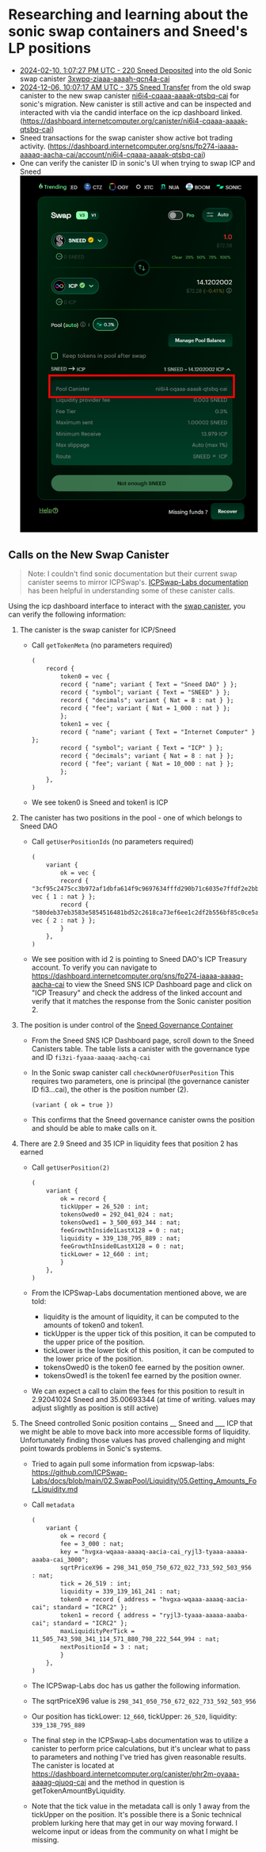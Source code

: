 # Researching and learning about the sonic swap containers and Sneed's LP positions

- [2024-02-10, 1:07:27 PM UTC - 220 Sneed Deposited](https://dashboard.internetcomputer.org/sns/fp274-iaaaa-aaaaq-aacha-cai/transaction/5788) into the old Sonic swap canister [3xwpq-ziaaa-aaaah-qcn4a-cai](https://dashboard.internetcomputer.org/canister/3xwpq-ziaaa-aaaah-qcn4a-cai)
- [2024-12-06, 10:07:17 AM UTC - 375 Sneed Transfer](https://dashboard.internetcomputer.org/sns/fp274-iaaaa-aaaaq-aacha-cai/transaction/51548) from the old swap canister to the new swap canister [ni6i4-cqaaa-aaaak-qtsbq-cai](https://dashboard.internetcomputer.org/canister/ni6i4-cqaaa-aaaak-qtsbq-cai) for sonic's migration. New canister is still active and can be inspected and interacted with via the candid interface on the icp dashboard linked. (https://dashboard.internetcomputer.org/canister/ni6i4-cqaaa-aaaak-qtsbq-cai)
- Sneed transactions for the swap canister show active bot trading activity. (https://dashboard.internetcomputer.org/sns/fp274-iaaaa-aaaaq-aacha-cai/account/ni6i4-cqaaa-aaaak-qtsbq-cai)
- One can verify the canister ID in sonic's UI when trying to swap ICP and Sneed
![Image highlighting canister ID: ni6i4-cqaaa-aaaak-qtsbq-cai in sonic UI](images/sonicUIShowsCanisterID.png)

## Calls on the New Swap Canister
> Note: I couldn't find sonic documentation but their current swap canister seems to mirror ICPSwap's. [ICPSwap-Labs documentation](https://github.com/ICPSwap-Labs/docs/tree/main/02.SwapPool) has been helpful in understanding some of these canister calls.

Using the icp dashboard interface to interact with the [swap canister](https://dashboard.internetcomputer.org/canister/ni6i4-cqaaa-aaaak-qtsbq-cai), you can verify the following information:

1) The canister is the swap canister for ICP/Sneed
   - Call ```getTokenMeta``` (no parameters required)

        ```
        (
            record {
                token0 = vec {
                record { "name"; variant { Text = "Sneed DAO" } };
                record { "symbol"; variant { Text = "SNEED" } };
                record { "decimals"; variant { Nat = 8 : nat } };
                record { "fee"; variant { Nat = 1_000 : nat } };
                };
                token1 = vec {
                record { "name"; variant { Text = "Internet Computer" } };
                record { "symbol"; variant { Text = "ICP" } };
                record { "decimals"; variant { Nat = 8 : nat } };
                record { "fee"; variant { Nat = 10_000 : nat } };
                };
            },
        )
        ```
    - We see token0 is Sneed and token1 is ICP
2) The canister has two positions in the pool - one of which belongs to Sneed DAO
    - Call ```getUserPositionIds``` (no parameters required)
    
        ```
        (
            variant {
                ok = vec {
                record { "3cf95c2475cc3b972af1dbfa614f9c9697634fffd290b71c6035e7ffdf2e2bb5"; vec { 1 : nat } };
                record { "580deb37eb3583e5854516481bd52c2618ca73ef6ee1c2df2b556bf85c0ce5a9"; vec { 2 : nat } };
                }
            },
        )
        ```
    - We see position with id 2 is pointing to Sneed DAO's ICP Treasury account. To verify you can navigate to https://dashboard.internetcomputer.org/sns/fp274-iaaaa-aaaaq-aacha-cai to view the Sneed SNS ICP Dashboard page and click on "ICP Treasury" and check the address of the linked account and verify that it matches the response from the Sonic canister position 2.
3) The position is under control of the [Sneed Governance Container](https://dashboard.internetcomputer.org/canister/fi3zi-fyaaa-aaaaq-aachq-cai)
   - From the Sneed SNS ICP Dashboard page, scroll down to the Sneed Canisters table. The table lists a canister with the governance type and ID ```fi3zi-fyaaa-aaaaq-aachq-cai```
   - In the Sonic swap canister call ```checkOwnerOfUserPosition``` This requires two parameters, one is principal (the governance canister ID fi3...cai), the other is the position number (2). 
    
        ```
        (variant { ok = true })
        ```
    - This confirms that the Sneed governance canister owns the position and should be able to make calls on it.
4) There are 2.9 Sneed and 35 ICP in liquidity fees that position 2 has earned
    - Call ```getUserPosition(2)``` 
    
        ```
        (
            variant {
                ok = record {
                tickUpper = 26_520 : int;
                tokensOwed0 = 292_041_024 : nat;
                tokensOwed1 = 3_500_693_344 : nat;
                feeGrowthInside1LastX128 = 0 : nat;
                liquidity = 339_138_795_889 : nat;
                feeGrowthInside0LastX128 = 0 : nat;
                tickLower = 12_660 : int;
                }
            },
        )
        ```
    - From the ICPSwap-Labs documentation mentioned above, we are told:
      - liquidity is the amount of liquidity, it can be computed to the amounts of token0 and token1.
      - tickUpper is the upper tick of this position, it can be computed to the upper price of the position.
      - tickLower is the lower tick of this position, it can be computed to the lower price of the position.
      - tokensOwed0 is the token0 fee earned by the position owner.
      - tokensOwed1 is the token1 fee earned by the position owner.
    - We can expect a call to claim the fees for this position to result in 2.92041024 Sneed and 35.00693344 (at time of writing. values may adjust slightly as position is still active)
5) The Sneed controlled Sonic position contains __ Sneed and ___ ICP that we might be able to move back into more accessible forms of liquidity. Unfortunately finding those values has proved challenging and might point towards problems in Sonic's systems. 
    - Tried to again pull some information from icpswap-labs: https://github.com/ICPSwap-Labs/docs/blob/main/02.SwapPool/Liquidity/05.Getting_Amounts_For_Liquidity.md
    - Call ```metadata```
    
        ```
        (
            variant {
                ok = record {
                fee = 3_000 : nat;
                key = "hvgxa-wqaaa-aaaaq-aacia-cai_ryjl3-tyaaa-aaaaa-aaaba-cai_3000";
                sqrtPriceX96 = 298_341_050_750_672_022_733_592_503_956 : nat;
                tick = 26_519 : int;
                liquidity = 339_139_161_241 : nat;
                token0 = record { address = "hvgxa-wqaaa-aaaaq-aacia-cai"; standard = "ICRC2" };
                token1 = record { address = "ryjl3-tyaaa-aaaaa-aaaba-cai"; standard = "ICRC2" };
                maxLiquidityPerTick = 11_505_743_598_341_114_571_880_798_222_544_994 : nat;
                nextPositionId = 3 : nat;
                }
            },
        )
        ```
    - The ICPSwap-Labs doc has us gather the following information.
    - The sqrtPriceX96 value is ```298_341_050_750_672_022_733_592_503_956```
    - Our position has tickLower: ```12_660```, tickUpper: ```26_520```, liquidity: ```339_138_795_889```
    - The final step in the ICPSwap-Labs documentation was to utilize a canister to perform price calculations, but it's unclear what to pass to parameters and nothing I've tried has given reasonable results. The canister is located at https://dashboard.internetcomputer.org/canister/phr2m-oyaaa-aaaag-qjuoq-cai and the method in question is getTokenAmountByLiquidity.
    - Note that the tick value in the metadata call is only 1 away from the tickUpper on the position. It's possible there is a Sonic technical problem lurking here that may get in our way moving forward. I welcome input or ideas from the community on what I might be missing. 